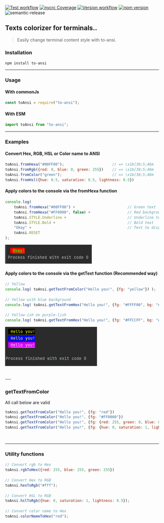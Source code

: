 
[![Test workflow](https://github.com/thimpat/to-ansi/actions/workflows/test.yml/badge.svg)](https://github.com/thimpat/to-ansi/blob/main/README.md)
[![nycrc Coverage](https://img.shields.io/nycrc/thimpat/to-ansi?preferredThreshold=lines)](https://github.com/thimpat/to-ansi/blob/main/README.md)
[![Version workflow](https://github.com/thimpat/to-ansi/actions/workflows/versioning.yml/badge.svg)](https://github.com/thimpat/to-ansi/blob/main/README.md)
[![npm version](https://badge.fury.io/js/to-ansi.svg)](https://www.npmjs.com/package/to-ansi)
<img alt="semantic-release" src="https://img.shields.io/badge/semantic--release-19.0.2-e10079?logo=semantic-release">



## Texts colorizer for terminals..
> 
> Easily change terminal content style with to-ansi.


### Installation

```shell
npm install to-ansi
```


---

### Usage

#### With commonJs

```javascript
const toAnsi = require("to-ansi");
```

#### With ESM

```javascript
import toAnsi from "to-ansi";
```

---

### Examples

#### Convert Hex, RGB, HSL or Color name to ANSI
```javascript
toAnsi.fromHexa("#00FF00");                      // => \x1b[38;5;46m 
toAnsi.fromRgb({red: 0, blue: 0, green: 255})    // => \x1b[38;5;46m 
toAnsi.fromColor("green");                       // => \x1b[38;5;46m
toAnsi.fromHsl({hue: 0.5, saturation: 0.5, lightness: 0.5})
```

#### Apply colors to the console via the **fromHexa** function
```javascript
console.log(
    toAnsi.fromHexa("#00FF00") +                        // Green text
    toAnsi.fromHexa("#FF0000", false) +                 // Red background (false = background)
    toAnsi.STYLE.Underline +                            // Underline text
    toAnsi.STYLE.Bold +                                 // Bold text
    "Okay" +                                            // Text to display
    toAnsi.RESET                                        
);

```

![](https://github.com/thimpat/to-ansi/blob/main/docs/images/example-1.png)


#### Apply colors to the console via the **getText** function (Recommended way)

```javascript
// Yellow
console.log( toAnsi.getTextFromColor("Hello you!", {fg: "yellow"}) );

// Yellow with blue background
console.log( toAnsi.getTextFromHex("Hello you!", {fg: "#FFFF00", bg: "#0000FF"}) );

// Yellow-ish on purple-lish
console.log( toAnsi.getTextFromHex("Hello you!", {fg: "#FFCCFF", bg: "#DD00FF", isUnderline: true}) );
```

![img.png](https://github.com/thimpat/to-ansi/blob/main/docs/images/example-2.png)


<br/>
---

### getTextFromColor

All call below are valid 
```javascript
toAnsi.getTextFromColor("Hello you!", {fg: "red"})
toAnsi.getTextFromColor("Hello you!", {fg: "#FF0000"})
toAnsi.getTextFromColor("Hello you!", {fg: {red: 255, green: 0, blue: 0}})
toAnsi.getTextFromColor("Hello you!", {fg: {hue: 0, saturation: 1, lightness: 0.5}})
```
<br/>

---

### Utility functions

```javascript
// Convert rgb to Hex
toAnsi.rgbToHex({red: 255, blue: 255, green: 255})

// Convert Hex to RGB
toAnsi.hexToRgb("#fff");

// Convert HSL to RGB
toAnsi.hslToRgb({hue: 0, saturation: 1, lightness: 0.5});

// Convert color name to Hex
toAnsi.colorNameToHex("red");
```
